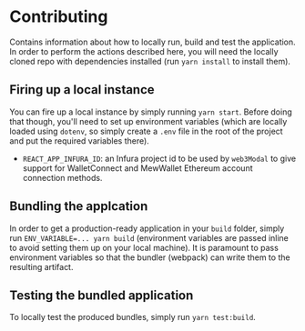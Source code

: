 # Contributing

Contains information about how to locally run, build and test the application.
In order to perform the actions described here, you will need the locally cloned repo with dependencies installed (run `yarn install` to install them).

## Firing up a local instance

You can fire up a local instance by simply running `yarn start`. Before doing that though, you'll need to set up environment variables (which are locally loaded using `dotenv`, so simply create a `.env` file in the root of the project and put the required variables there).

-   `REACT_APP_INFURA_ID`: an Infura project id to be used by `web3Modal` to give support for WalletConnect and MewWallet Ethereum account connection methods.

## Bundling the applcation

In order to get a production-ready application in your `build` folder, simply run `ENV_VARIABLE=... yarn build` (environment variables are passed inline to avoid setting them up on your local machine). It is paramount to pass environment variables so that the bundler (webpack) can write them to the resulting artifact.

## Testing the bundled application

To locally test the produced bundles, simply run `yarn test:build`.
